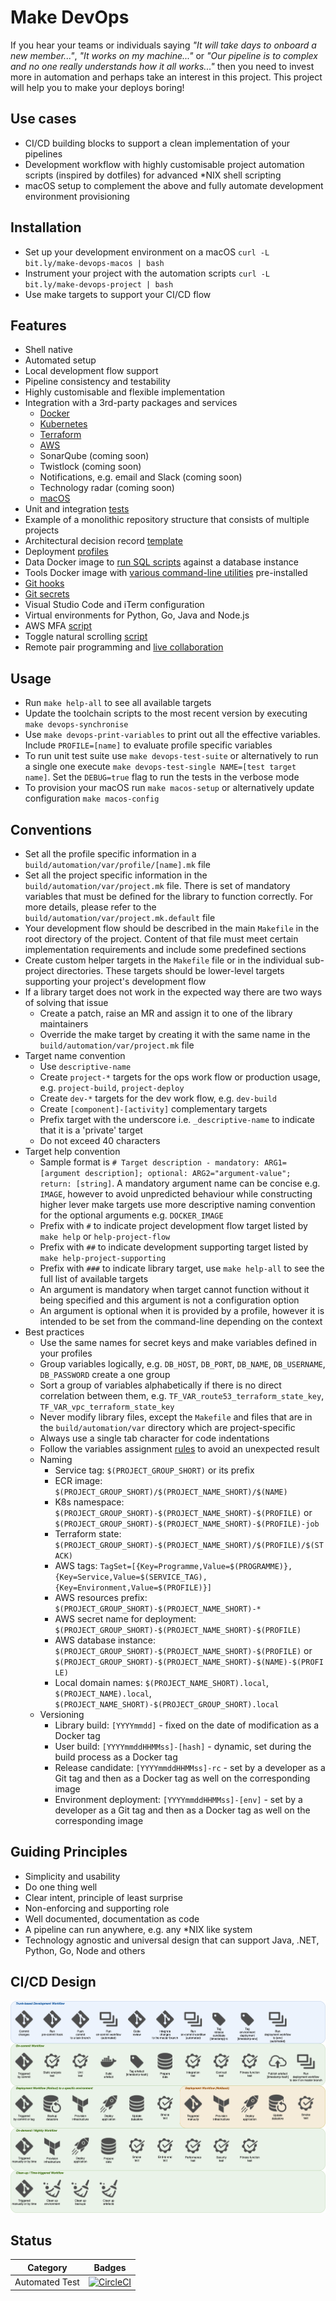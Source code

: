 # Make DevOps

If you hear your teams or individuals saying _"It will take days to onboard a new member..."_, _"It works on my machine..."_ or _"Our pipeline is to complex and no one really understands how it all works..."_ then you need to invest more in automation and perhaps take an interest in this project. This project will help you to make your deploys boring!

## Use cases

- CI/CD building blocks to support a clean implementation of your pipelines
- Development workflow with highly customisable project automation scripts (inspired by dotfiles) for advanced \*NIX shell scripting
- macOS setup to complement the above and fully automate development environment provisioning

## Installation

- Set up your development environment on a macOS `curl -L bit.ly/make-devops-macos | bash`
- Instrument your project with the automation scripts `curl -L bit.ly/make-devops-project | bash`
- Use make targets to support your CI/CD flow

## Features

- Shell native
- Automated setup
- Local development flow support
- Pipeline consistency and testability
- Highly customisable and flexible implementation
- Integration with a 3rd-party packages and services
  - [Docker](build/automation/lib/docker.mk)
  - [Kubernetes](build/automation/lib/k8s.mk)
  - [Terraform](build/automation/lib/terraform.mk)
  - [AWS](build/automation/lib/aws.mk)
  - SonarQube (coming soon)
  - Twistlock (coming soon)
  - Notifications, e.g. email and Slack (coming soon)
  - Technology radar (coming soon)
  - [macOS](build/automation/lib/macos.mk)
- Unit and integration [tests](build/automation/test)
- Example of a monolithic repository structure that consists of multiple projects
- Architectural decision record [template](documentation/adr/README.md)
- Deployment [profiles](build/automation/var/profile/README.md)
- Data Docker image to [run SQL scripts](build/docker/data/assets/sbin/entrypoint.sh) against a database instance
- Tools Docker image with [various command-line utilities](build/docker/tools/Dockerfile) pre-installed
- [Git hooks](build/automation/etc/githooks)
- [Git secrets](https://github.com/awslabs/git-secrets)
- Visual Studio Code and iTerm configuration
- Virtual environments for Python, Go, Java and Node.js
- AWS MFA [script](build/automation/bin/texas-mfa.py)
- Toggle natural scrolling [script](build/automation/bin/toggle-natural-scrolling)
- Remote pair programming and [live collaboration](https://marketplace.visualstudio.com/items?itemName=MS-vsliveshare.vsliveshare)

## Usage

- Run `make help-all` to see all available targets
- Update the toolchain scripts to the most recent version by executing `make devops-synchronise`
- Use `make devops-print-variables` to print out all the effective variables. Include `PROFILE=[name]` to evaluate profile specific variables
- To run unit test suite use `make devops-test-suite` or alternatively to run a single one execute `make devops-test-single NAME=[test target name]`. Set the `DEBUG=true` flag to run the tests in the verbose mode
- To provision your macOS run `make macos-setup` or alternatively update configuration `make macos-config`

## Conventions

- Set all the profile specific information in a `build/automation/var/profile/[name].mk` file
- Set all the project specific information in the `build/automation/var/project.mk` file. There is set of mandatory variables that must be defined for the library to function correctly. For more details, please refer to the `build/automation/var/project.mk.default` file
- Your development flow should be described in the main `Makefile` in the root directory of the project. Content of that file must meet certain implementation requirements and include some predefined sections
- Create custom helper targets in the `Makefile` file or in the individual sub-project directories. These targets should be lower-level targets supporting your project's development flow
- If a library target does not work in the expected way there are two ways of solving that issue
  - Create a patch, raise an MR and assign it to one of the library maintainers
  - Override the make target by creating it with the same name in the `build/automation/var/project.mk` file
- Target name convention
  - Use `descriptive-name`
  - Create `project-*` targets for the ops work flow or production usage, e.g. `project-build`, `project-deploy`
  - Create `dev-*` targets for the dev work flow, e.g. `dev-build`
  - Create `[component]-[activity]` complementary targets
  - Prefix target with the underscore i.e. `_descriptive-name` to indicate that it is a 'private' target
  - Do not exceed 40 characters
- Target help convention
  - Sample format is `# Target description - mandatory: ARG1=[argument description]; optional: ARG2="argument-value"; return: [string]`. A mandatory argument name can be concise e.g. `IMAGE`, however to avoid unpredicted behaviour while constructing higher lever make targets use more descriptive naming convention for the optional arguments e.g. `DOCKER_IMAGE`
  - Prefix with `#` to indicate project development flow target listed by `make help` or `help-project-flow`
  - Prefix with `##` to indicate development supporting target listed by `make help-project-supporting`
  - Prefix with `###` to indicate library target, use `make help-all` to see the full list of available targets
  - An argument is mandatory when target cannot function without it being specified and this argument is not a configuration option
  - An argument is optional when it is provided by a profile, however it is intended to be set from the command-line depending on the context
- Best practices
  - Use the same names for secret keys and make variables defined in your profiles
  - Group variables logically, e.g. `DB_HOST`, `DB_PORT`, `DB_NAME`, `DB_USERNAME`, `DB_PASSWORD` create a one group
  - Sort a group of variables alphabetically if there is no direct correlation between them, e.g. `TF_VAR_route53_terraform_state_key`, `TF_VAR_vpc_terraform_state_key`
  - Never modify library files, except the `Makefile` and files that are in the `build/automation/var` directory which are project-specific
  - Always use a single tab character for code indentations
  - Follow the variables assignment [rules](https://www.gnu.org/software/make/manual/html_node/Flavors.html#Flavors) to avoid an unexpected result
  - Naming
    - Service tag: `$(PROJECT_GROUP_SHORT)` or its prefix
    - ECR image: `$(PROJECT_GROUP_SHORT)/$(PROJECT_NAME_SHORT)/$(NAME)`
    - K8s namespace: `$(PROJECT_GROUP_SHORT)-$(PROJECT_NAME_SHORT)-$(PROFILE)` or `$(PROJECT_GROUP_SHORT)-$(PROJECT_NAME_SHORT)-$(PROFILE)-job`
    - Terraform state: `$(PROJECT_GROUP_SHORT)-$(PROJECT_NAME_SHORT)/$(PROFILE)/$(STACK)`
    - AWS tags: `TagSet=[{Key=Programme,Value=$(PROGRAMME)},{Key=Service,Value=$(SERVICE_TAG),{Key=Environment,Value=$(PROFILE)}]`
    - AWS resources prefix: `$(PROJECT_GROUP_SHORT)-$(PROJECT_NAME_SHORT)-*`
    - AWS secret name for deployment: `$(PROJECT_GROUP_SHORT)-$(PROJECT_NAME_SHORT)-$(PROFILE)`
    - AWS database instance: `$(PROJECT_GROUP_SHORT)-$(PROJECT_NAME_SHORT)-$(PROFILE)` or `$(PROJECT_GROUP_SHORT)-$(PROJECT_NAME_SHORT)-$(NAME)-$(PROFILE)`
    - Local domain names: `$(PROJECT_NAME_SHORT).local`, `$(PROJECT_NAME).local`, `$(PROJECT_NAME_SHORT)-$(PROJECT_GROUP_SHORT).local`
  - Versioning
    - Library build: `[YYYYmmdd]` - fixed on the date of modification as a Docker tag
    - User build: `[YYYYmmddHHMMss]-[hash]` - dynamic, set during the build process as a Docker tag
    - Release candidate: `[YYYYmmddHHMMss]-rc` - set by a developer as a Git tag and then as a Docker tag as well on the corresponding image
    - Environment deployment: `[YYYYmmddHHMMss]-[env]` - set by a developer as a Git tag and then as a Docker tag as well on the corresponding image

## Guiding Principles

- Simplicity and usability
- Do one thing well
- Clear intent, principle of least surprise
- Non-enforcing and supporting role
- Well documented, documentation as code
- A pipeline can run anywhere, e.g. any \*NIX like system
- Technology agnostic and universal design that can support Java, .NET, Python, Go, Node and others

## CI/CD Design

![DevOps CI Diagram](documentation/DevOps_CI_Diagram.png)

## Status

| Category       | Badges                                                                                                                       |
| -------------- | ---------------------------------------------------------------------------------------------------------------------------- |
| Automated Test | [![CircleCI](https://circleci.com/gh/nhsd-ddce/make-devops.svg?style=shield)](https://circleci.com/gh/nhsd-ddce/make-devops) |
